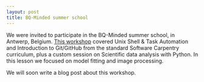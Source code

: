```yaml
---
layout: post
title: BQ-Minded summer school
---
```

We were invited to participate in the BQ-Minded summer school, in Antwerp, Belgium. [This workshop](https://escience-academy.github.io/2018-08-29-BQMinded/) covered Unix Shell & Task Automation and Introduction to Git/GitHub from the standard Software Carpentry curriculum, plus a custom session on Scientific data analysis with Python. In this lesson we focused on model fitting and image processing.

We will soon write a blog post about this workshop.
